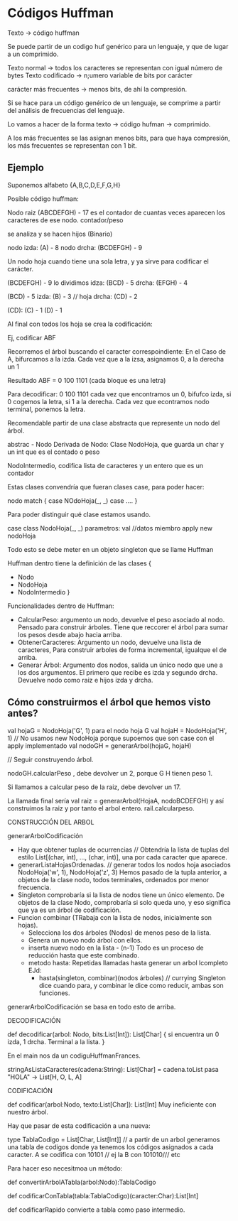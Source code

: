 # Códigos Huffman

Texto -> código huffman

Se puede partir de un codigo huf genérico para un lenguaje, y que de lugar a un comprimido.

Texto normal -> todos los caracteres se representan con igual número de bytes
Texto codificado -> n;umero variable de bits por carácter

carácter más frecuentes -> menos bits, de ahí la compresión.

Si se hace para un código genérico de un lenguaje, se comprime a partir del análisis de frecuencias del lenguaje.

Lo vamos a hacer de la forma texto -> código hufman -> comprimido.

A los más frecuentes se las asignan menos bits, para que haya compresión, los más frecuentes se representan con 1 bit.

## Ejemplo

Suponemos alfabeto {A,B,C,D,E,F,G,H}

Posíble código huffman: 

Nodo raiz (ABCDEFGH) - 17 es el contador de cuantas veces aparecen los caracteres de ese nodo. contador/peso

se analiza y se hacen hijos (Binario)

nodo izda: (A) - 8
nodo drcha: (BCDEFGH) - 9

Un nodo hoja cuando tiene una sola letra, y ya sirve para codificar el carácter.

(BCDEFGH) - 9 lo dividimos
idza: (BCD) - 5
drcha: (EFGH) - 4

(BCD) - 5
izda: (B) - 3 // hoja
drcha: (CD) - 2

(CD):
(C) - 1
(D) - 1

Al final con todos los hoja se crea la codificación:

Ej, codificar ABF

Recorremos el árbol buscando el caracter correspoindiente: En el Caso de A, bifurcamos a la izda.
Cada vez que a la izsa, asignamos 0, a la derecha un 1

Resultado ABF = 0 100 1101 (cada bloque es una letra)

Para decodificar: 0 100 1101 cada vez que encontramos un 0, bifufco izda, si 0 cogemos la letra, si 1 a la derecha. Cada vez que econtramos nodo terminal, ponemos la letra.

Recomendable partir de una clase abstracta que represente un nodo del árbol.

abstrac - Nodo
Derivada de Nodo: Clase NodoHoja, que guarda un char y un int que es el contado o peso

NodoIntermedio, codifica lista de caracteres y un entero que es un contador

Estas clases convendría que fueran clases  case, para poder hacer:

nodo match {
 case NOdoHoja(_, _)
 case ....
}

Para poder distinguir qué clase estamos usando.

case class NodoHoja(_, _)
  parametros: val //datos miembro
  apply
  new nodoHoja
 
 
 
Todo esto se debe meter en un objeto singleton  que se llame Huffman

Huffman dentro tiene la definición de las clases {
  - Nodo
  - NodoHoja
  - NodoIntermedio
}

Funcionalidades dentro de Huffman:

- CalcularPeso: argumento un nodo, devuelve el peso asociado al nodo. Pensado para construir árboles. Tiene que reccorer el árbol para sumar los pesos desde abajo hacia arriba.
- ObtenerCaracteres: Argumento un nodo, devuelve una lista de caracteres, Para construir arboles de forma incremental, igualque el de arriba.
- Generar Árbol: Argumento dos nodos, salida un único nodo que une a los dos argumentos. El primero que recibe es izda y segundo drcha. Devuelve nodo como raiz e hijos izda y drcha.


## Cómo construirmos el árbol que hemos visto antes?

val hojaG = NodoHoja('G', 1) para el nodo hoja G
val hojaH = NodoHoja('H', 1) // No usamos new NodoHoja porque supoemos que son case con el apply implementado
val nodoGH = generarArbol(hojaG, hojaH)

// Seguir construyendo árbol.

nodoGH.calcularPeso , debe devolver un 2, porque G  H tienen peso 1.

Si llamamos a calcular peso de la raiz, debe devolver un 17.

La llamada final sería 
val raiz = generarArbol(HojaA, nodoBCDEFGH)  y así construimos la raiz y por tanto el arbol entero.
rail.calcularpeso.


CONSTRUCCIÓN DEL ARBOL

generarArbolCodificación

- Hay que obtener tuplas de ocurrencias // Obtendría la lista de tuplas del estilo List[(char, int), ..., (char, int)], una por cada caracter que aparece.
- generarListaHojasOrdenadas. // generar todos los nodos hoja asociados
    NodoHoja('w', 1), NodoHoja('z', 3) Hemos pasado de la tupla anterior, a objetos de la clase nodo, todos terminales, ordenados por menor frecuencia.
- Singleton comprobaría si la lista de nodos tiene un único elemento. De objetos de la clase Nodo, comprobaría si solo queda uno, y eso significa que ya es un
  árbol de codificación.
- Funcion combinar (TRabaja con la lista de nodos, inicialmente son hojas).
    - Selecciona los dos árboles (Nodos) de menos peso de la lista.
    - Genera un nuevo nodo árbol con ellos.
    - inserta nuevo nodo en la lista - (n-1) Todo es un proceso de reducción hasta que este combinado.
    - metodo hasta: Repetidas llamadas hasta generar un arbol lcompleto EJd:
        - hasta(singleton, combinar)(nodos árboles) // currying Singleton dice cuando para, y combinar le dice como reducir, ambas son funciones.

generarArbolCodificación se basa en todo esto de arriba.

DECODIFICACIÓN

def decodificar(arbol: Nodo, bits:List[Int]): List[Char] {
 si encuentra un 0 izda, 1 drcha. Terminal a la lista.
}

En el main nos da un codiguHuffmanFrances.

stringAsListaCaracteres(cadena:String): List[Char] = cadena.toList
pasa "HOLA" -> List[H, O, L, A]

CODIFICACIÓN

def codificar(arbol:Nodo, texto:List[Char]): List[Int] Muy ineficiente con nuestro árbol.

Hay que pasar de esta codificación a una nueva:

type TablaCodigo = List[Char, List[Int]] // a partir de un arbol generamos una tabla de codigos donde ya tenemos los códigos asignados a cada caracter.
A se codifica con 10101 // ej
la B con 101010/// etc

Para hacer eso necesitmoa un método:

def convertirArbolATabla(arbol:Nodo):TablaCodigo

def codificarConTabla(tabla:TablaCodigo)(caracter:Char):List[Int]


def codificarRapido  convierte a tabla como paso intermedio.
  
